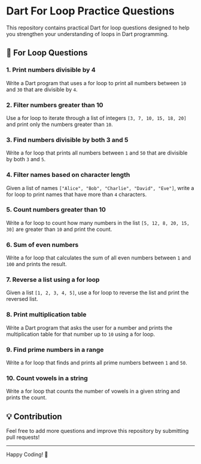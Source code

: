 # Dart For Loop Practice Questions

This repository contains practical Dart for loop questions designed to help you strengthen your understanding of loops in Dart programming.

## 📌 For Loop Questions

### 1. Print numbers divisible by 4
Write a Dart program that uses a for loop to print all numbers between `10` and `30` that are divisible by `4`.

### 2. Filter numbers greater than 10
Use a for loop to iterate through a list of integers `[3, 7, 10, 15, 18, 20]` and print only the numbers greater than `10`.

### 3. Find numbers divisible by both 3 and 5
Write a for loop that prints all numbers between `1` and `50` that are divisible by both `3` and `5`.

### 4. Filter names based on character length
Given a list of names `["Alice", "Bob", "Charlie", "David", "Eve"]`, write a for loop to print names that have more than `4` characters.

### 5. Count numbers greater than 10
Write a for loop to count how many numbers in the list `[5, 12, 8, 20, 15, 30]` are greater than `10` and print the count.

### 6. Sum of even numbers
Write a for loop that calculates the sum of all even numbers between `1` and `100` and prints the result.

### 7. Reverse a list using a for loop
Given a list `[1, 2, 3, 4, 5]`, use a for loop to reverse the list and print the reversed list.

### 8. Print multiplication table
Write a Dart program that asks the user for a number and prints the multiplication table for that number up to `10` using a for loop.

### 9. Find prime numbers in a range
Write a for loop that finds and prints all prime numbers between `1` and `50`.

### 10. Count vowels in a string
Write a for loop that counts the number of vowels in a given string and prints the count.

## 💡 Contribution
Feel free to add more questions and improve this repository by submitting pull requests!

---
Happy Coding! 🚀

